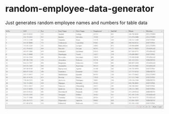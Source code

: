 # random-employee-data-generator

Just generates random employee names and numbers for table data

![employee table data](https://github.com/kellycode/random-employee-data-generator/raw/main/preview.png)
